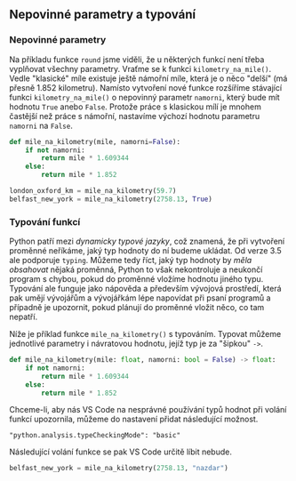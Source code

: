 ## Nepovinné parametry a typování

### Nepovinné parametry

Na příkladu funkce `round` jsme viděli, že u některých funkcí není třeba vyplňovat všechny parametry. Vraťme se k funkci `kilometry_na_mile()`. Vedle "klasické" míle existuje ještě námořní míle, která je o něco "delší" (má přesně 1.852 kilometru). Namísto vytvoření nové funkce rozšíříme stávající funkci `kilometry_na_mile()` o nepovinný parametr `namorni`, který bude mít hodnotu `True` anebo `False`. Protože práce s klasickou mílí je mnohem častější než práce s námořní, nastavíme výchozí hodnotu parametru `namorni` na `False`.

```py
def mile_na_kilometry(mile, namorni=False):
    if not namorni:
        return mile * 1.609344
    else:
        return mile * 1.852

london_oxford_km = mile_na_kilometry(59.7)
belfast_new_york = mile_na_kilometry(2758.13, True)
```


### Typování funkcí

Python patří mezi *dynamicky typové jazyky*, což znamená, že při vytvoření proměnné neříkáme, jaký typ hodnoty do ní budeme ukládat. Od verze 3.5 ale podporuje `typing`. Můžeme tedy říct, jaký typ hodnoty by *měla obsahovat* nějaká proměnná, Python to však nekontroluje a neukončí program s chybou, pokud do proměnné vložíme hodnotu jiného typu. Typování ale funguje jako nápověda a především vývojová prostředí, která pak umějí vývojářům a vývojářkám lépe napovídat při psaní programů a případně je upozornit, pokud plánují do proměnné vložit něco, co tam nepatří.

Níže je příklad funkce `mile_na_kilometry()` s typováním. Typovat můžeme jednotlivé parametry i návratovou hodnotu, jejíž typ je za "šipkou" `->`.

```py
def mile_na_kilometry(mile: float, namorni: bool = False) -> float:
    if not namorni:
        return mile * 1.609344
    else:
        return mile * 1.852
```

Chceme-li, aby nás VS Code na nesprávné používání typů hodnot při volání funkcí upozornila, můžeme do nastavení přidat následující možnost.

```
"python.analysis.typeCheckingMode": "basic"
```

Následující volání funkce se pak VS Code určitě líbit nebude.

```py
belfast_new_york = mile_na_kilometry(2758.13, "nazdar")
```
